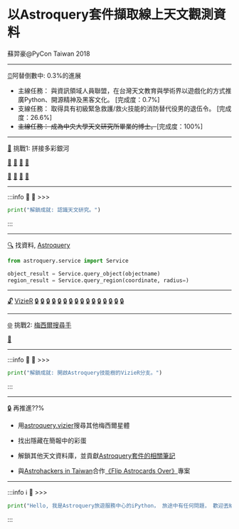 # 以Astroquery套件擷取線上天文觀測資料

蘇羿豪@PyCon Taiwan 2018

---

[:alarm_clock:](https://medium.com/@eddiewen/%E6%88%91%E5%AF%AB%E4%BA%86%E4%B8%80%E5%80%8B%E6%AC%B8%E9%A0%97-%E9%98%BF%E6%9B%BF%E5%80%92%E6%95%B8%E4%B8%AD-b42ee59dace1)阿替倒數中: 0.3%的進展

* 主線任務： 與資訊領域人員聯盟，在台灣天文教育與學術界以遊戲化的方式推廣Python、開源精神及黑客文化。 [完成度：0.7%]
* 支線任務： 取得具有初級緊急救護/救火技能的消防替代役男的退伍令。 [完成度：26.6%]
* ~~主線任務： 成為中央大學天文研究所畢業的博士。~~[完成度：100%]

---

[:rainbow:](https://imagine.gsfc.nasa.gov/science/objects/milkyway2.html) 挑戰1: 拼接多彩銀河

[:stars:](https://imagine.gsfc.nasa.gov/Images/objects/milkyway_xray_rosat_full.gif) [:stars:](https://imagine.gsfc.nasa.gov/Images/objects/milkyway_optical_full.gif) [:stars:](https://imagine.gsfc.nasa.gov/Images/objects/milkyway_radio_408MHz_full.gif) [:stars:](https://imagine.gsfc.nasa.gov/Images/objects/milkyway_infrared_full.gif)

[:telescope:](https://irsa.ipac.caltech.edu/) [:telescope:](https://gea.esac.esa.int/archive/) [:telescope:](http://alma.asiaa.sinica.edu.tw/) [:telescope:](https://heasarc.gsfc.nasa.gov/cgi-bin/W3Browse/w3browse.pl)

---

:::info
:key: :snake: >>>
```Python
print("解鎖成就: 認識天文研究。")
```
:::

---

[:mag:](https://hackmd.io/p) 找資料, [Astroquery](https://astroquery.readthedocs.io)

```Python
from astroquery.service import Service

object_result = Service.query_object(objectname)
region_result = Service.query_region(coordinate, radius=)
```

---

[:unlock:](http://adsabs.harvard.edu/abs/2000A%26AS..143...23O) [VizieR](http://vizier.u-strasbg.fr/) 
[:lock:](https://almascience.nrao.edu/alma-data/archive) [:lock:](http://www.sdss.org/) [:lock:](https://exoplanetarchive.ipac.caltech.edu/) [:lock:](http://www.ukidss.org/index.html) 
[:lock:](https://ned.ipac.caltech.edu/) [:lock:](https://archive.stsci.edu/) [:lock:](https://irsa.ipac.caltech.edu) [:lock:](http://exoplanets.org/) 
[:lock:](https://fermi.gsfc.nasa.gov/ssc/data/) [:lock:](https://astrocats.space/) [:lock:](http://sky.esa.int/) [:lock:](https://gea.esac.esa.int/archive/)
[:lock:](https://heasarc.gsfc.nasa.gov/cgi-bin/W3Browse/w3browse.pl) [:lock:](http://www.gama-survey.org/dr2/query/) [:lock:](https://minorplanetcenter.net/web_service/) [:lock:](http://cdsxmatch.u-strasbg.fr/xmatch/doc/)

---

[:globe_with_meridians:](https://zh.wikipedia.org/wiki/%E5%A4%A9%E7%90%83%E5%9D%90%E6%A0%87%E7%B3%BB%E7%BB%9F#%E8%B5%A4%E9%81%93%E5%9D%90%E6%A8%99%E7%B3%BB%E7%B5%B1) 挑戰2: [梅西爾搜尋手](https://zh.wikipedia.org/wiki/%E6%A2%85%E8%A5%BF%E8%80%B6%E5%A4%A9%E4%BD%93%E5%88%97%E8%A1%A8)

[:notebook:](https://github.com/YihaoSu/astroquery-notes)

---

:::info
:key: :snake: >>>
```Python
print("解鎖成就: 開啟Astroquery技能樹的VizieR分支。")
```
:::


---

[:lock:](http://vizier.u-strasbg.fr/viz-bin/VizieR?-source=J/A+A/558/A12&-to=3) 再推進??% 

* 用[astroquery.vizier](https://astroquery.readthedocs.io/en/latest/vizier/vizier.html)搜尋其他梅西爾星體

* 找出隱藏在簡報中的彩蛋

* 解鎖其他天文資料庫，並貢獻[Astroquery套件的相關筆記](https://github.com/YihaoSu/astroquery-notes)

* 與[Astrohackers in Taiwan](https://github.com/Astrohackers-TW)合作[《Flip Astrocards Over》](https://github.com/Astrohackers-TW/flip-astrocards-over)專案

---

:::info
:information_source: :snake: >>>
```Python
print("Hello, 我是Astroquery旅遊服務中心的iPython， 旅途中有任何問題， 歡迎丟給我吃。")
```
:::